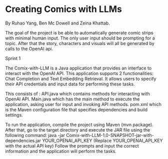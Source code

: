 # Creating Comics with LLMs
   By Ruhao Yang, Ben Mc Dowell and Zeina Khattab. 
   
The goal of the project is be able to automatically generate comic strips with minimal human input. The only user input should be prompting for a topic. After that the story, characters and visuals will all be generated by calls to the OpenAI api. 


Sprint 1

The Comix-with-LLM is a Java application that provides an interface to interact with the OpenAI API.
This application supports 2 functionalities: Chat Completion and Text Embedding Retrieval.
It allows users to specify their API credentials and input data for performing these tasks.

This consists of : API.java which contains methods for interacting with OpenAI API.
                   Main.java which has the main method to execute the application, asking user for input and invoking API methods.
                   pom.xml which is the Maven configuration file that specifies dependencies and build settings.

To run the application, compile the project using Maven (mvn package).
After that, go to the target directory and execute the JAR file using the following command:
java -jar Comix-with-LLM-1.0-SNAPSHOT-jar-with-dependencies.jar YOUR_OPENAI_API_KEY    (Replace YOUR_OPENAI_API_KEY with the actual API key)
Follow the prompts and input the correct information and the application will perform the tasks.


                   
